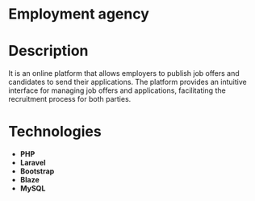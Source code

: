 # Employment agency
# Description
It is an online platform that allows employers to publish job offers and candidates to send their applications. The platform provides an intuitive interface for managing job offers and applications, facilitating the recruitment process for both parties.<br>
# Technologies
- **PHP**
- **Laravel**
- **Bootstrap**
- **Blaze**
- **MySQL**
